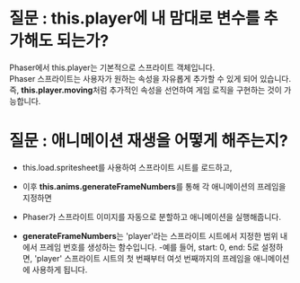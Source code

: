 # 질문 : this.player에 내 맘대로 변수를 추가해도 되는가?

Phaser에서 this.player는 기본적으로 스프라이트 객체입니다. <br>
Phaser 스프라이트는 사용자가 원하는 속성을 자유롭게 추가할 수 있게 되어 있습니다. <br>
즉, **this.player.moving**처럼 추가적인 속성을 선언하여 게임 로직을 구현하는 것이 가능합니다. <br>

# 질문 : 애니메이션 재생을 어떻게 해주는지?

- this.load.spritesheet를 사용하여 스프라이트 시트를 로드하고, <br>
- 이후 **this.anims.generateFrameNumbers**를 통해 각 애니메이션의 프레임을 지정하면 <br>
- Phaser가 스프라이트 이미지를 자동으로 분할하고 애니메이션을 실행해줍니다. <br>

- **generateFrameNumbers**는 'player'라는 스프라이트 시트에서 지정한 범위 내에서 프레임 번호를 생성하는 함수입니다.
-예를 들어, start: 0, end: 5로 설정하면, 'player' 스프라이트 시트의 첫 번째부터 여섯 번째까지의 프레임을 애니메이션에 사용하게 됩니다.
